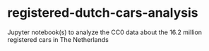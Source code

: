 # registered-dutch-cars-analysis
Jupyter notebook(s) to analyze the CC0 data about the 16.2 million registered cars in The Netherlands
